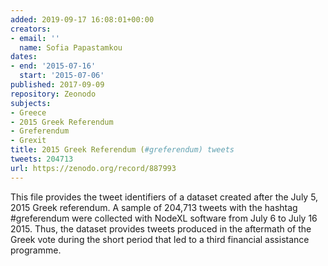 ```yaml
---
added: 2019-09-17 16:08:01+00:00
creators:
- email: ''
  name: Sofia Papastamkou
dates:
- end: '2015-07-16'
  start: '2015-07-06'
published: 2017-09-09
repository: Zeonodo
subjects:
- Greece
- 2015 Greek Referendum
- Greferendum
- Grexit
title: 2015 Greek Referendum (#greferendum) tweets
tweets: 204713
url: https://zenodo.org/record/887993
---
```


This file provides the tweet identifiers of a dataset created after the July 5, 2015 Greek referendum. A sample of 204,713 tweets with the hashtag #greferendum were collected with NodeXL software from July 6 to July 16 2015. Thus, the dataset provides tweets produced in the aftermath of the Greek vote during the short period that led to a third financial assistance programme. 
